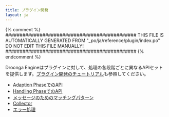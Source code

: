 ```yaml
---
title: プラグイン開発
layout: ja
---
```


{% comment %}
##############################################
  THIS FILE IS AUTOMATICALLY GENERATED FROM
  "_po/ja/reference/plugin/index.po"
  DO NOT EDIT THIS FILE MANUALLY!
##############################################
{% endcomment %}


Droonga Engineはプラグインに対して、処理の各段階ごとに異なるAPIセットを提供します。[プラグイン開発のチュートリアル](../../tutorial/plugin-development/)も参照してください。

 * [Adaption PhaseでのAPI](adapter/)
 * [Handling PhaseでのAPI](handler/)
 * [メッセージのためのマッチングパターン](matching-pattern/)
 * [Collector](collector/)
 * [エラー処理](error/)
